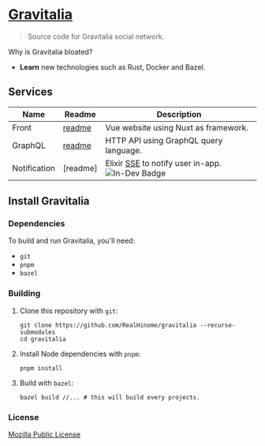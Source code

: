 # [Gravitalia](https://www.gravitalia.com/)
> Source code for Gravitalia social network.

Why is Gravitalia bloated?
- **Learn** new technologies such as Rust, Docker and Bazel.

## Services
| Name | Readme | Description |
|------------|------------|------------|
| Front | [readme](front/README.md) | Vue website using Nuxt as framework. |
| GraphQL | [readme](graphql/README.md) | HTTP API using GraphQL query language. |
| Notification | [readme] | Elixir [SSE](https://developer.mozilla.org/en-US/docs/Web/API/Server-sent_events) to notify user in-app. ![In-Dev Badge](https://img.shields.io/badge/private%20beta-8A2BE2) |

## Install Gravitalia
### Dependencies
To build and run Gravitalia, you'll need:
- `git`
- `pnpm`
- `bazel`

### Building
1. Clone this repository with `git`:
   
   ```
   git clone https://github.com/RealHinome/gravitalia --recurse-submodules
   cd gravitalia
   ```
2. Install Node dependencies with `pnpm`:
   ```
   pnpm install
   ```
3. Build with `bazel`:
   ```
   bazel build //... # this will build every projects.
   ```


### License
[Mozilla Public License](https://github.com/RealHinome/gravitalia/blob/master/LICENSE)
